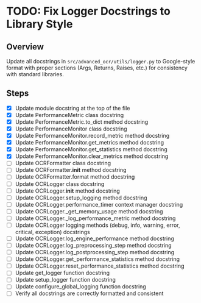 # TODO: Fix Logger Docstrings to Library Style

## Overview
Update all docstrings in `src/advanced_ocr/utils/logger.py` to Google-style format with proper sections (Args, Returns, Raises, etc.) for consistency with standard libraries.

## Steps
- [x] Update module docstring at the top of the file
- [x] Update PerformanceMetric class docstring
- [x] Update PerformanceMetric.to_dict method docstring
- [x] Update PerformanceMonitor class docstring
- [x] Update PerformanceMonitor.record_metric method docstring
- [x] Update PerformanceMonitor.get_metrics method docstring
- [x] Update PerformanceMonitor.get_statistics method docstring
- [x] Update PerformanceMonitor.clear_metrics method docstring
- [ ] Update OCRFormatter class docstring
- [ ] Update OCRFormatter.__init__ method docstring
- [ ] Update OCRFormatter.format method docstring
- [ ] Update OCRLogger class docstring
- [ ] Update OCRLogger.__init__ method docstring
- [ ] Update OCRLogger.setup_logging method docstring
- [ ] Update OCRLogger.performance_timer context manager docstring
- [ ] Update OCRLogger._get_memory_usage method docstring
- [ ] Update OCRLogger._log_performance_metric method docstring
- [ ] Update OCRLogger logging methods (debug, info, warning, error, critical, exception) docstrings
- [ ] Update OCRLogger.log_engine_performance method docstring
- [ ] Update OCRLogger.log_preprocessing_step method docstring
- [ ] Update OCRLogger.log_postprocessing_step method docstring
- [ ] Update OCRLogger.get_performance_statistics method docstring
- [ ] Update OCRLogger.reset_performance_statistics method docstring
- [ ] Update get_logger function docstring
- [ ] Update setup_logger function docstring
- [ ] Update configure_global_logging function docstring
- [ ] Verify all docstrings are correctly formatted and consistent
